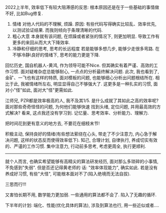 2022上半年, 效率低下有较大阻滞感的反思:
根本原因还是在于一些基础的事情做不好, 比如Bug修复.

1. 情绪
    对他人代码的不理解, 烦躁. 原因: 有些代码写得确实比较乱、效率优先, 以测试验证结果. 而我则倾向于条理清晰的代码.
2. 粗心大意
    本身就有该问题, 在烦躁或者紧张的情况下, 则更加明显. 导致工作有更多的来回从而大大下降效率.
3. 冷静和仔细的思考, 思考的长远程度
    若是能够多想几步, 能够少走很多弯路. 在不够冷静\良好的情绪下, 思考的能力更是下降.

回忆历史, 国自机器人-黄鸿, 作为领导可能不Nice. 但其确实有着严谨、高效的工作习惯. 面对疑难杂症总能够耐心, 
一点点的分析最终解决问题. 此次, 我也看到了, 金矿、一飞也有这样的特质, 面对模板的问题, 也能够细心分析出问题根结所在.
相比于此, 我被情绪所左右, 明显显得自己不够强大了. 这更多是一种扎实的习惯, 面对小"怪"如此, 面对大"怪"更需如此.

江师兄, PZR都是效率极高的人, 我不及其1/5. 是什么成就了其如此之高的效率呢? 面对那些奇奇怪怪的问题, 为何他们能够快速
找到头绪, 定位问题, 并用最高效的方式解决? 看来, 这点我还没有学习到. 记忆量、思考效率、分析能力、理解力.

把时间花到更有意义的地方去, 不要花在细枝末节!

积极主动, 保持良好的情绪(有些想法萦绕在心头, 带走了不少注意力, 内心急于解决问题, 这样的状态反而使得效率低下). 
知己, 合理计划, 自律执行, 养成切实有效的、严谨的工作习惯. 集中注意力, 行动前多思考, 考虑更周全, 执行更顺利.

----------------------------------------------------------------------------------------------------

就个人而言, 也确实希望能够有高精尖的算法研发经历, 面对那么多琐碎的小事情, 不免感到"失弱". 但是否还记得黄老师的
话: "效率体现能力", 确实如此. 若是没有养成好习惯, 有些"大怪", 可能根本面对不了(陷入绝境而无法自拔). 

三思而行!!!

又害怕长期不用, 数学能力更加弱. 一些通用的算法都不会了. 陷入了无趣的循环.

下半年的计划:
    端化、性能(优化具体的算法), 涉及到算法也行, 用一些近似或者....